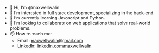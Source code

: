 - 👋 Hi, I’m @maxwellwalin
- 👀 I’m interested in full stack development, specializing in the back-end.
- 🌱 I’m currently learning Javascript and Python.
- 💞️ I’m looking to collaborate on web applications that solve real-world problems.
- 📫 How to reach me: 
    - Email: maxwellwalin@gmail.com
    - LinkedIn: [linkedin.com/maxwellwalin](linkedin.com/maxwellwalin)

<!---
maxwellwalin/maxwellwalin is a ✨ special ✨ repository because its `README.md` (this file) appears on your GitHub profile.
You can click the Preview link to take a look at your changes.
--->
